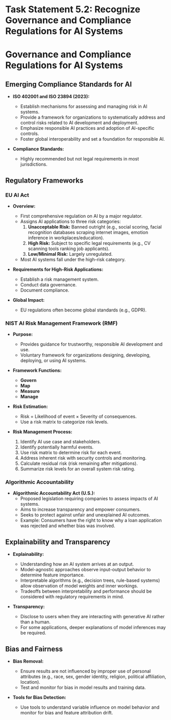 # Task Statement 5.2: Recognize Governance and Compliance Regulations for AI Systems

# Governance and Compliance Regulations for AI Systems

## Emerging Compliance Standards for AI

- **ISO 402001 and ISO 23894 (2023):**
  - Establish mechanisms for assessing and managing risk in AI systems.
  - Provide a framework for organizations to systematically address and control risks related to AI development and deployment.
  - Emphasize responsible AI practices and adoption of AI-specific controls.
  - Foster global interoperability and set a foundation for responsible AI.

- **Compliance Standards:**
  - Highly recommended but not legal requirements in most jurisdictions.

## Regulatory Frameworks

### EU AI Act

- **Overview:**
  - First comprehensive regulation on AI by a major regulator.
  - Assigns AI applications to three risk categories:
    1. **Unacceptable Risk:** Banned outright (e.g., social scoring, facial recognition databases scraping internet images, emotion inference in workplaces/education).
    2. **High Risk:** Subject to specific legal requirements (e.g., CV scanning tools ranking job applicants).
    3. **Low/Minimal Risk:** Largely unregulated.
  - Most AI systems fall under the high-risk category.

- **Requirements for High-Risk Applications:**
  - Establish a risk management system.
  - Conduct data governance.
  - Document compliance.

- **Global Impact:**
  - EU regulations often become global standards (e.g., GDPR).

### NIST AI Risk Management Framework (RMF)

- **Purpose:**
  - Provides guidance for trustworthy, responsible AI development and use.
  - Voluntary framework for organizations designing, developing, deploying, or using AI systems.

- **Framework Functions:**
  - **Govern**
  - **Map**
  - **Measure**
  - **Manage**

- **Risk Estimation:**
  - Risk = Likelihood of event × Severity of consequences.
  - Use a risk matrix to categorize risk levels.

- **Risk Management Process:**
  1. Identify AI use case and stakeholders.
  2. Identify potentially harmful events.
  3. Use risk matrix to determine risk for each event.
  4. Address inherent risk with security controls and monitoring.
  5. Calculate residual risk (risk remaining after mitigations).
  6. Summarize risk levels for an overall system risk rating.

### Algorithmic Accountability

- **Algorithmic Accountability Act (U.S.):**
  - Proposed legislation requiring companies to assess impacts of AI systems.
  - Aims to increase transparency and empower consumers.
  - Seeks to protect against unfair and unexplained AI outcomes.
  - Example: Consumers have the right to know why a loan application was rejected and whether bias was involved.

## Explainability and Transparency

- **Explainability:**
  - Understanding how an AI system arrives at an output.
  - Model-agnostic approaches observe input-output behavior to determine feature importance.
  - Interpretable algorithms (e.g., decision trees, rule-based systems) allow observation of model weights and inner workings.
  - Tradeoffs between interpretability and performance should be considered with regulatory requirements in mind.

- **Transparency:**
  - Disclose to users when they are interacting with generative AI rather than a human.
  - For some applications, deeper explanations of model inferences may be required.

## Bias and Fairness

- **Bias Removal:**
  - Ensure results are not influenced by improper use of personal attributes (e.g., race, sex, gender identity, religion, political affiliation, location).
  - Test and monitor for bias in model results and training data.

- **Tools for Bias Detection:**
  - Use tools to understand variable influence on model behavior and monitor for bias and feature attribution drift.